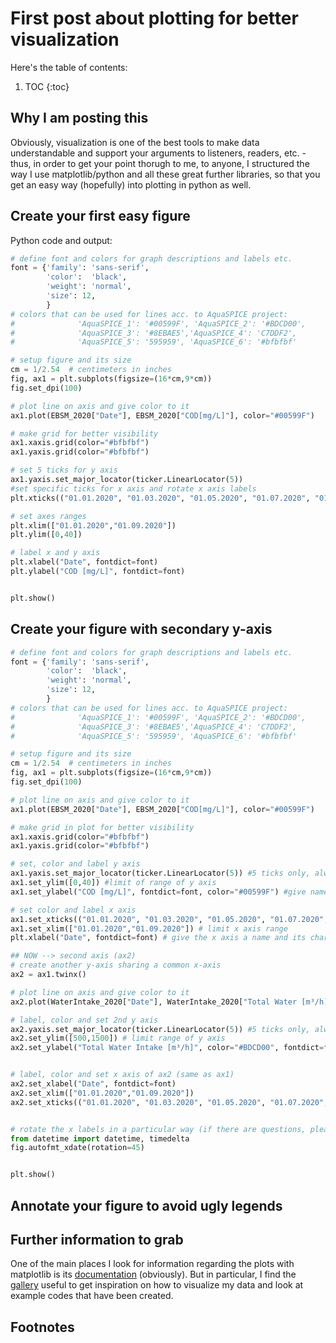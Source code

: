# First post about plotting for better visualization

Here's the table of contents:

1. TOC
{:toc}

## Why I am posting this

Obviously, visualization is one of the best tools to make data understandable and support your arguments to listeners, readers, etc. - thus, in order to get your point thorugh to me, to anyone, I structured the way I use matplotlib/python and all these great further libraries, so that you get an easy way (hopefully) into plotting in python as well.

## Create your first easy figure

Python code and output:

```python
# define font and colors for graph descriptions and labels etc.
font = {'family': 'sans-serif',
        'color':  'black',
        'weight': 'normal',
        'size': 12,
        }
# colors that can be used for lines acc. to AquaSPICE project: 
#              'AquaSPICE_1': '#00599F', 'AquaSPICE_2': '#BDCD00', 
#              'AquaSPICE_3': '#8EBAE5','AquaSPICE_4': 'C7DDF2', 
#              'AquaSPICE_5': '595959', 'AquaSPICE_6': '#bfbfbf'

# setup figure and its size
cm = 1/2.54  # centimeters in inches
fig, ax1 = plt.subplots(figsize=(16*cm,9*cm))
fig.set_dpi(100)

# plot line on axis and give color to it
ax1.plot(EBSM_2020["Date"], EBSM_2020["COD[mg/L]"], color="#00599F")

# make grid for better visibility
ax1.xaxis.grid(color="#bfbfbf")
ax1.yaxis.grid(color="#bfbfbf")

# set 5 ticks for y axis
ax1.yaxis.set_major_locator(ticker.LinearLocator(5))
#set specific ticks for x axis and rotate x axis labels
plt.xticks(("01.01.2020", "01.03.2020", "01.05.2020", "01.07.2020", "01.09.2020"),rotation=45)

# set axes ranges
plt.xlim(["01.01.2020","01.09.2020"])
plt.ylim([0,40])

# label x and y axis
plt.xlabel("Date", fontdict=font)
plt.ylabel("COD [mg/L]", fontdict=font)


plt.show()
```

## Create your figure with secondary y-axis

```python
# define font and colors for graph descriptions and labels etc.
font = {'family': 'sans-serif',
        'color':  'black',
        'weight': 'normal',
        'size': 12,
        }
# colors that can be used for lines acc. to AquaSPICE project: 
#              'AquaSPICE_1': '#00599F', 'AquaSPICE_2': '#BDCD00', 
#              'AquaSPICE_3': '#8EBAE5','AquaSPICE_4': 'C7DDF2', 
#              'AquaSPICE_5': '595959', 'AquaSPICE_6': '#bfbfbf'

# setup figure and its size
cm = 1/2.54  # centimeters in inches
fig, ax1 = plt.subplots(figsize=(16*cm,9*cm))
fig.set_dpi(100)

# plot line on axis and give color to it
ax1.plot(EBSM_2020["Date"], EBSM_2020["COD[mg/L]"], color="#00599F")

# make grid in plot for better visibility
ax1.xaxis.grid(color="#bfbfbf")
ax1.yaxis.grid(color="#bfbfbf")

# set, color and label y axis 
ax1.yaxis.set_major_locator(ticker.LinearLocator(5)) #5 ticks only, always ;)
ax1.set_ylim([0,40]) #limit of range of y axis
ax1.set_ylabel("COD [mg/L]", fontdict=font, color="#00599F") #give name and color

# set color and label x axis
ax1.set_xticks(("01.01.2020", "01.03.2020", "01.05.2020", "01.07.2020", "01.09.2020")) # set specific ticks
ax1.set_xlim(["01.01.2020","01.09.2020"]) # limit x axis range
plt.xlabel("Date", fontdict=font) # give the x axis a name and its characteristics (font)

## NOW --> second axis (ax2)
# create another y-axis sharing a common x-axis
ax2 = ax1.twinx()

# plot line on axis and give color to it
ax2.plot(WaterIntake_2020["Date"], WaterIntake_2020["Total Water [m³/h]"], "#BDCD00")

# label, color and set 2nd y axis 
ax2.yaxis.set_major_locator(ticker.LinearLocator(5)) #5 ticks only, always ;)
ax2.set_ylim([500,1500]) # limit range of y axis
ax2.set_ylabel("Total Water Intake [m³/h]", color="#BDCD00", fontdict=font) # give name and color


# label, color and set x axis of ax2 (same as ax1)
ax2.set_xlabel("Date", fontdict=font)
ax2.set_xlim(["01.01.2020","01.09.2020"])
ax2.set_xticks(("01.01.2020", "01.03.2020", "01.05.2020", "01.07.2020", "01.09.2020"))


# rotate the x labels in a particular way (if there are questions, please let me know here - the rotation also works on data which is not in "date" format)
from datetime import datetime, timedelta
fig.autofmt_xdate(rotation=45)


plt.show()
```
## Annotate your figure to avoid ugly legends



## Further information to grab

One of the main places I look for information regarding the plots with matplotlib is its [documentation](https://matplotlib.org/) (obviously).
But in particular, I find the [gallery](https://matplotlib.org/stable/gallery/index.html) useful to get inspiration on how to visualize my data and look at example codes that have been created.

## Footnotes

[^1]: This is the footnote.


